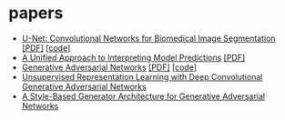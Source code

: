 # papers

- [U-Net: Convolutional Networks for Biomedical Image Segmentation](https://github.com/victolee0/papers/issues/1) [[PDF]](https://arxiv.org/abs/1505.04597) [[code]](https://github.com/victolee0/papers/blob/main/code/unet.py)
- [A Unified Approach to Interpreting Model Predictions](https://github.com/victolee0/papers/blob/main/ppt/SHAP.pptx) [[PDF]](https://proceedings.neurips.cc/paper/2017/hash/8a20a8621978632d76c43dfd28b67767-Abstract.html)
- [Generative Adversarial Networks](https://github.com/victolee0/papers) [[PDF]](https://arxiv.org/abs/1406.2661) [[code]](https://github.com/victolee0/papers/tree/main/code/gan)
- [Unsupervised Representation Learning with Deep Convolutional Generative Adversarial Networks](https://github.com/victolee0/papers)
- [A Style-Based Generator Architecture for Generative Adversarial Networks](https://github.com/victolee0/papers)
